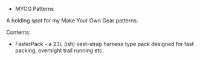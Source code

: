 * MYOG Patterns

A holding spot for my Make Your Own Gear patterns.

Contents:

* FasterPack - a 23L (ish) vest-strap harness type pack designed for fast packing, overnight trail running etc.